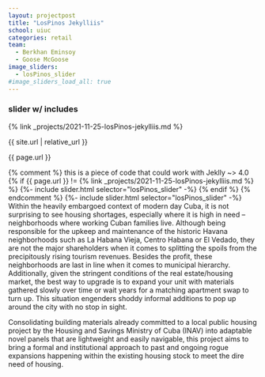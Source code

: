 ```yaml
---
layout: projectpost
title: "LosPinos Jekylliis"
school: uiuc
categories: retail
team:
  - Berkhan Eminsoy
  - Goose McGoose 
image_sliders:
  - losPinos_slider
#image_sliders_load_all: true
---
```

### slider w/ includes
<p>{% link _projects/2021-11-25-losPinos-jekylliis.md %}</p>
<p>{{ site.url | relative_url }}</p>
<p>{{ page.url }}</p>
{% comment %}
this is a piece of code that could work with Jeklly ~> 4.0
{% if {{ page.url }} != {% link _projects/2021-11-25-losPinos-jekylliis.md %} %}
{%- include slider.html selector="losPinos_slider" -%}
{% endif %}
{% endcomment %}
{%- include slider.html selector="losPinos_slider" -%}
Within the heavily embargoed context of modern day Cuba, it is not surprising to see housing shortages, especially where it is high in need –neighborhoods where working Cuban families live. Although being responsible for the upkeep and maintenance of the historic Havana neighborhoods such as La Habana Vieja, Centro Habana or El Vedado, they are not the major shareholders when it comes to splitting the spoils from the precipitously rising tourism revenues. Besides the profit, these neighborhoods are last in line when it comes to municipal hierarchy. Additionally, given the stringent conditions of the real estate/housing market, the best way to upgrade is to expand your unit with materials gathered slowly over time or wait years for a matching apartment swap to turn up. This situation engenders shoddy informal additions to pop up around the city with no stop in sight.

Consolidating building materials already committed to a local public housing project by the Housing and Savings Ministry of Cuba (INAV) into adaptable novel panels that are lightweight and easily navigable, this project aims to bring a formal and institutional approach to past and ongoing rogue expansions happening within the existing housing stock to meet the dire need of housing.